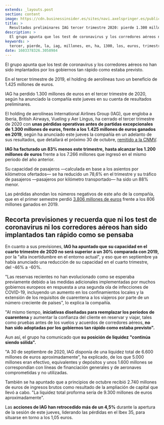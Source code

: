 ```yaml
--- 
extends: _layouts.post 
section: content 
image: https://cdn.businessinsider.es/sites/navi.axelspringer.es/public/styles/1200/public/media/image/2020/06/airbus-a380-british-airways-aeropuerto-frances-chateauroux-durante-pandemia-covid-19-1972915.jpg?itok=29fqj9YP 
title: > 
  Resultados preliminares IAG tercer trimestre 2020: pierde 1.300 millones 
description: > 
  El grupo apunta que los test de coronavirus y los corredores aéreos no han sido implantados por los gobiernos tan rápido como estaba previsto.En el tercer trimestre de 2019, el holding de aerolíneas tuvo un beneficio de 1.425 millones de euros.IAG ha perdido 1.300 millones de euros en el tercer trimestre de 2020, según ha anunciado la compañía este jueves en su cuenta de resultados preliminares.IAG ha facturado un 83% menos este trimestre, hasta alcanzar los 1.200 millones de euros frente a los 7.266 millones que ingresó en el mismo periodo del año anterior.Las pérdidas ahondan los números negativos de este año de la compañía, que en el primer semestre perdió 3.806 millones de euros frente a los 806 millones ganados en 2019. 
keywords: > 
  tercer, pierde, la, iag, millones, en, ha, 1300, los, euros, trimestre, 2020, resultados, y, que, el, preliminares 
date: 1603378326.3058984 
--- 
```

<div><p>El grupo apunta que los test de coronavirus y los corredores a&#233;reos no han sido implantados por los gobiernos tan r&#225;pido como estaba previsto.</p><p>En el tercer trimestre de 2019, el holding de aerol&#237;neas tuvo un beneficio de 1.425 millones de euros.</p><p>IAG ha perdido 1.300 millones de euros en el tercer trimestre de 2020, seg&#250;n ha anunciado la compa&#241;&#237;a este jueves en su cuenta de resultados preliminares.</p><p>El&#160;holding&#160;de aerol&#237;neas International Airlines Group (IAG),&#160;que engloba a Iberia, British Airways, Vueling y Aer Lingus, ha cerrado el tercer trimestre de 2020 con <strong>unas p&#233;rdidas operativas</strong><strong>&#160;antes de partidas excepcionales de 1.300 millones de euros, frente a los 1.425 millones de euros ganados en 2019</strong>, seg&#250;n ha anunciado este jueves la compa&#241;&#237;a en un adelanto de sus resultados, que detallar&#225; el pr&#243;ximo 30 de octubre, <a href="https://www.cnmv.es/portal/verDoc.axd?t=%7B40ba60cc-799c-40a3-97c2-1fe0b0c81910%7D" rel="nofollow" target="_blank">remitido a la CNMV</a>.</p>

<p><strong>IAG ha facturado un 83% menos este trimestre,</strong> <strong>hasta alcanzar los&#160;1.200 millones de euros</strong> frente a los&#160;7.266 millones que ingres&#243; en el mismo periodo del a&#241;o anterior.</p>

<p>Su&#160;capacidad de pasajeros &#8212;calculada en base a los asientos por kil&#243;metros ofertados&#8212; se ha reducido un 78,6% en el trimestre y su&#160;tr&#225;fico de pasajeros &#8212;pasajeros por kil&#243;metro transportado&#8212; ha sido un 88% menor.</p>

<p>Las p&#233;rdidas ahondan los n&#250;meros negativos de este a&#241;o de la compa&#241;&#237;a, que en el primer semestre perdi&#243;&#160;<a href="https://www.businessinsider.es/iag-primer-semestre-pierde-3806-millones-pandemia-687873" title="IAG: n&#250;meros rojos de 3.806 millones hasta junio por la crisis del COVID-19 y ampliaci&#243;n de capital de 2.750 millones a la vista para reforzar su balance">3.806 millones de euros</a>&#160;frente a los 806 millones ganados en 2019.&#160;</p>

<h2 class="title">Recorta previsiones y recuerda que ni los&#160;test de coronavirus ni los corredores a&#233;reos han sido implantados tan r&#225;pido como se pensaba</h2>

<p>En cuanto a sus previsiones, <strong>IAG&#160;ha apuntado&#160;que</strong> <strong>su capacidad en el cuarto trimestre de 2020 no ser&#225; superior a un 30% comparada&#160;con 2019, </strong>por la "alta incertidumbre en el entorno actual", y eso que en septiembre ya hab&#237;a anunciado una reducci&#243;n de su capacidad en el cuarto trimestre, del&#160;-46% a -60%.</p><p class="ad-container"></p>

<p>"Las reservas recientes no han evolucionado como se esperaba previamente debido a las medidas adicionales implementadas por muchos gobiernos europeos en respuesta a una segunda ola de infecciones de COVID-19, incluyendo un aumento en los confinamientos locales y la extensi&#243;n de los requisitos de cuarentena a los viajeros por parte de un n&#250;mero creciente de pa&#237;ses", lo explica la compa&#241;&#237;a.</p>

<p>"Al mismo tiempo, <strong>iniciativas dise&#241;adas para reemplazar los per&#237;odos de cuarentena </strong>y aumentar la confianza del cliente en reservar y viajar, tales como pruebas antes de los vuelos y acuerdos de corredores a&#233;reos, <strong>no han sido adoptadas por los gobiernos tan r&#225;pido como estaba previsto".</strong></p>

 

<p>Aun as&#237;, el grupo ha comunicado que<strong> su&#160;posici&#243;n de liquidez "contin&#250;a siendo s&#243;lida".</strong></p>

<p>"A 30 de septiembre de 2020, IAG dispon&#237;a de una liquidez total de 6.600 millones de euros aproximadamente", ha explicado,&#160;de los que 5.000 millones eran&#160;efectivo, equivalentes y dep&#243;sitos&#160;y unos 1.600 millones se correspond&#237;an con l&#237;neas de financiaci&#243;n generales y de aeronaves comprometidas y no utilizadas.</p>

<p>Tambi&#233;n se ha apuntado que&#160;a principios de octubre recibi&#243;&#160;2.740 millones de euros de ingresos brutos como resultado de la ampliaci&#243;n de&#160;capital que llev&#243; a cabo. "La liquidez total proforma ser&#237;a de 9.300 millones de euros aproximadamente".</p>

<p>Las <strong>acciones de IAG han retrocedido m&#225;s de un 4,5%</strong> durante la apertura de la sesi&#243;n de este jueves, liderando las p&#233;rdidas en el Ibex 35, para situarse en torno a los 1,05 euros.&#160;</p>
</div>